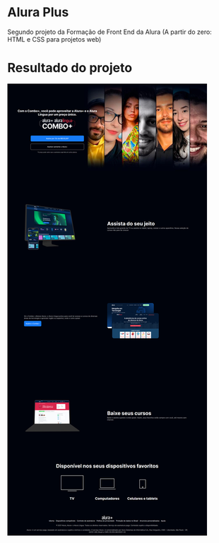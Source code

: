 # Alura Plus
Segundo projeto da Formação de Front End da Alura (A partir do zero: HTML e CSS para projetos web)

# Resultado do projeto
<img src="./assets/images/prints/desktop.png"/>
